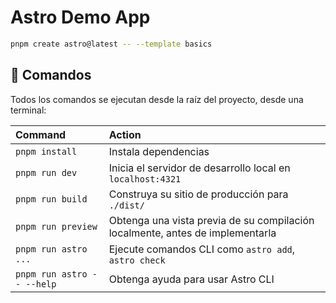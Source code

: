 # Astro Demo App

```sh
pnpm create astro@latest -- --template basics
```

## 🧞 Comandos

Todos los comandos se ejecutan desde la raíz del proyecto, desde una terminal:

| Command                    | Action                                           |
|:---------------------------| :----------------------------------------------- |
| `pnpm install`             | Instala dependencias                          |
| `pnpm run dev`             | Inicia el servidor de desarrollo local en `localhost:4321`      |
| `pnpm run build`           | Construya su sitio de producción para `./dist/`          |
| `pnpm run preview`         | Obtenga una vista previa de su compilación localmente, antes de implementarla     |
| `pnpm run astro ...`       | Ejecute comandos CLI como `astro add`, `astro check` |
| `pnpm run astro -- --help` | Obtenga ayuda para usar Astro CLI                     |
